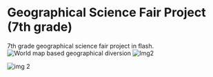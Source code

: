 # Geographical Science Fair Project (7th grade)
7th grade geographical science fair project in flash.
![World map based geographical diversion](/https://github.com/aukgit/ZOO-GEOGRAPHY--7th-Grade-Science-Fair-Project-/blob/master/Pic1.png?raw=true)
![Img2](/https://github.com/aukgit/ZOO-GEOGRAPHY--7th-Grade-Science-Fair-Project-/blob/master/Zoo%20geography/NwRK/2.jpg?raw=true)

![img 2](/https://github.com/aukgit/ZOO-GEOGRAPHY--7th-Grade-Science-Fair-Project-/blob/master/Zoo%20geography/NwRK/4.jpg?raw=true)